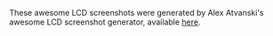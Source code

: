 These awesome LCD screenshots were generated by Alex Atvanski's awesome
LCD screenshot generator, available [here](http://avtanski.net/projects/lcd/).
